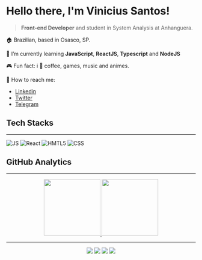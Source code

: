 # **Hello there, I'm Vinicius Santos!**

> **Front-end Developer** and student in System Analysis at Anhanguera.

🏠 Brazilian, based in Osasco, SP.

🌱 I’m currently learning **JavaScript**, **ReactJS**, **Typescript** and **NodeJS**

🎮 Fun fact: i 🧡 coffee, games, music and animes.

🚀 How to reach me:

- [Linkedin](https://www.linkedin.com/in/santos-vinicius/)
- [Twitter](https://twitter.com/vinisnt)
- [Telegram](https://telegram.me/santosvinicius)

## Tech Stacks

---

![JS](https://img.shields.io/badge/JavaScript-323330?style=for-the-badge&logo=javascript&logoColor=F7DF1E)
![React](https://img.shields.io/badge/React-20232A?style=for-the-badge&logo=react&logoColor=61DAFB)
![HMTL5](https://img.shields.io/badge/HTML5-E34F26?style=for-the-badge&logo=html5&logoColor=white)
![CSS](https://img.shields.io/badge/CSS3-1572B6?style=for-the-badge&logo=css3&logoColor=white)

## GitHub Analytics

---

<!--GitHub Stats and Most Used Languages-->
<div align="center">
  <a href="https://github.com/santos-vinicius">
  <img height="150px" src="https://github-readme-stats.vercel.app/api?username=santos-vinicius&show_icons=true&theme=github_dark&include_all_commits=true&count_private=true"/>
  <img height="150px" src="https://github-readme-stats.vercel.app/api/top-langs/?username=santos-vinicius&layout=compact&langs_count=6&theme=github_dark"/>
<div>

---

<!--Social Badges-->
<div align="center"> 
  <a href="https://instagram.com/vinicius.snt" target="_blank"><img src="https://img.shields.io/badge/-Instagram-%23E4405F?style=for-the-badge&logo=instagram&logoColor=white" target="_blank"></a>
  <a href="https://t.me/santosvinicius" target="_blank"><img src="https://img.shields.io/badge/Telegram-2CA5E0?style=for-the-badge&logo=telegram&logoColor=white" target="_blank"></a>
  <a href = "mailto:santosviniv@gmail.com"><img src="https://img.shields.io/badge/-Gmail-%23333?style=for-the-badge&logo=gmail&logoColor=white" target="_blank"></a>
  <a href="https://www.linkedin.com/in/vinicius-santos-9a103115a" target="_blank"><img src="https://img.shields.io/badge/-LinkedIn-%230077B5?style=for-the-badge&logo=linkedin&logoColor=white" target="_blank"></a>
</div>
